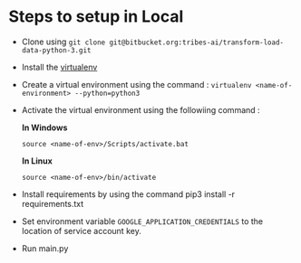 # Steps to setup in Local
+ Clone using ```git clone git@bitbucket.org:tribes-ai/transform-load-data-python-3.git```
+ Install the [virtualenv](https://pypi.org/project/virtualenv/)
+ Create a virtual environment using the command : ```virtualenv <name-of-environment> --python=python3```
+ Activate the virtual environment using the followiing command :

  **In Windows**
  
  ```source <name-of-env>/Scripts/activate.bat```
  
  **In Linux**

  ```source <name-of-env>/bin/activate```
+ Install requirements by using the command pip3 install -r requirements.txt
+ Set environment variable ```GOOGLE_APPLICATION_CREDENTIALS``` to the location of service account key.
+ Run main.py
